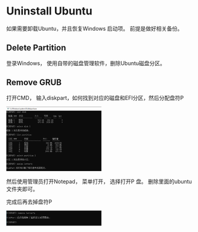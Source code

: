 # Uninstall Ubuntu

如果需要卸载Ubuntu，并且恢复Windows 启动项。 前提是做好相关备份。

## Delete Partition

登录Windows， 使用自带的磁盘管理软件，删除Ubuntu磁盘分区。

## Remove GRUB

打开CMD， 输入diskpart，如何找到对应的磁盘和EFI分区，然后分配盘符P

<img src="../images/disk1.PNG" width='50%'>


然后使用管理员打开Notepad， 菜单打开， 选择打开P 盘。 删除里面的ubuntu文件夹即可。

完成后再去掉盘符P

<img src="../images/disk2.PNG" width='50%'>